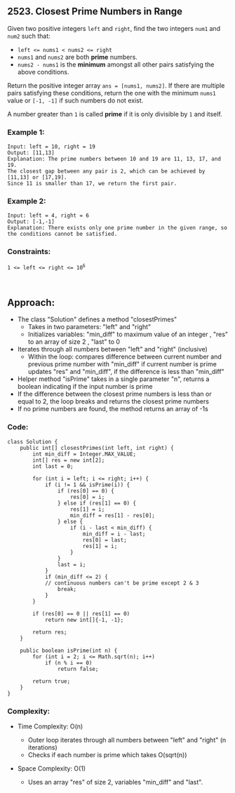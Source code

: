 ## 2523. Closest Prime Numbers in Range  

Given two positive integers ```left``` and ```right```, find the two integers ```num1``` and ```num2``` such that:  

* ```left <= nums1 < nums2 <= right```
* ```nums1``` and ```nums2``` are both **prime** numbers.
* ```nums2 - nums1``` is the **minimum** amongst all other pairs satisfying the above conditions.  

Return the positive integer array ```ans = [nums1, nums2]```. If there are multiple pairs satisfying these conditions, return the one with the minimum ```nums1``` 
value or ```[-1, -1]``` if such numbers do not exist.   

A number greater than ```1``` is called **prime** if it is only divisible by ```1``` and itself.   

### Example 1:  
```
Input: left = 10, right = 19
Output: [11,13]
Explanation: The prime numbers between 10 and 19 are 11, 13, 17, and 19.
The closest gap between any pair is 2, which can be achieved by [11,13] or [17,19].
Since 11 is smaller than 17, we return the first pair.
```  

### Example 2:   
```
Input: left = 4, right = 6
Output: [-1,-1]
Explanation: There exists only one prime number in the given range, so the conditions cannot be satisfied.
```   

### Constraints:   
<code>1 <= left <= right <= 10<sup>6</sup>
</code>   

<br>  

## Approach:   

* The class "Solution" defines a method "closestPrimes"
    * Takes in two parameters: "left" and "right"
    * Initializes variables: "min_diff" to maximum value of an integer
                             , "res" to an array of size 2
                             , "last" to 0
* Iterates through all numbers between "left" and "right" (inclusive)
    * Within the loop: compares difference between current number and previous prime number with "min_diff" if current number is prime updates "res" and "min_diff", if the difference is less than "min_diff"
* Helper method "isPrime" takes in a single parameter "n", returns a boolean indicating if the input number is prime
* If the difference between the closest prime numbers is less than or equal to 2, the loop breaks and returns the closest prime numbers
* If no prime numbers are found, the method returns an array of -1s     

### Code:   
```
class Solution {
    public int[] closestPrimes(int left, int right) {
        int min_diff = Integer.MAX_VALUE;
        int[] res = new int[2];
        int last = 0;
        
        for (int i = left; i <= right; i++) {
            if (i != 1 && isPrime(i)) {
                if (res[0] == 0) {
                    res[0] = i;
                } else if (res[1] == 0) {
                    res[1] = i;
                    min_diff = res[1] - res[0];
                } else {
                    if (i - last < min_diff) {
                        min_diff = i - last;
                        res[0] = last;
                        res[1] = i;
                    }
                }
                last = i;
            }
            if (min_diff <= 2) { 
            // continuous numbers can't be prime except 2 & 3
                break;
            }
        }
        
        if (res[0] == 0 || res[1] == 0) 
            return new int[]{-1, -1};
        
        return res;
    }
    
    public boolean isPrime(int n) {
        for (int i = 2; i <= Math.sqrt(n); i++) 
            if (n % i == 0) 
                return false;
            
        return true;
    }
}
```  

### Complexity:  

* Time Complexity: O(n)  
    * Outer loop iterates through all numbers between "left" and "right" (n iterations)
    * Checks if each number is prime which takes O(sqrt(n)) 

* Space Complexity: O(1)  
    * Uses an array "res" of size 2, variables "min_diff" and "last".  


